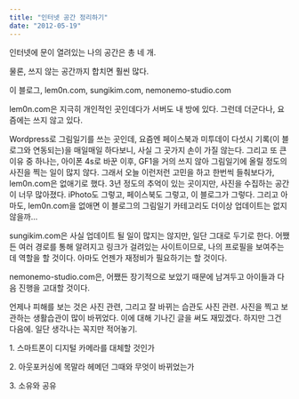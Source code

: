 ```yaml
---
title: "인터넷 공간 정리하기"
date: "2012-05-19"
---
```


인터넷에 문이 열려있는 나의 공간은 총 네 개.

물론, 쓰지 않는 공간까지 합치면 훨씬 많다.

이 블로그, lem0n.com, sungikim.com, nemonemo-studio.com

lem0n.com은 지극히 개인적인 곳인데다가 서버도 내 방에 있다. 그런데 더군다나, 요즘에는 쓰지 않고 있다.

Wordpress로 그림일기를 쓰는 곳인데, 요즘엔 페이스북과 미투데이 다섯시 기록(이 블로그와 연동되는)을 매일매일 하다보니, 사실 그 곳가지 손이 가질 않는다. 그리고 또 큰 이유 중 하나는, 아이폰 4s로 바꾼 이후, GF1을 거의 쓰지 않아 그림일기에 올릴 정도의 사진을 찍는 일이 많지 않다. 그래서 오늘 이런저런 고민을 하고 한번씩 들춰보다가, lem0n.com은 없애기로 했다. 3년 정도의 추억이 있는 곳이지만, 사진을 수집하는 공간이 너무 많아졌다. iPhoto도 그렇고, 페이스북도 그렇고, 이 블로그가 그렇다. 그리고 아마도, lem0n.com을 없애면 이 블로그의 그림일기 카테고리도 더이상 업데이트는 없지 않을까...

sungikim.com은 사실 업데이트 될 일이 많지는 않지만, 일단 그대로 두기로 한다. 어쨌든 여러 경로를 통해 알려지고 링크가 걸려있는 사이트이므로, 나의 프로필을 보여주는데 역할을 할 것이다. 아마도 언젠가 재정비가 필요하기는 할 것이다.

nemonemo-studio.com은, 어쨌든 장기적으로 보았기 때문에 남겨두고 아이들과 다음 진행을 고대할 것이다.

언제나 피해를 보는 것은 사진 관련, 그리고 잘 바뀌는 습관도 사진 관련. 사진을 찍고 보관하는 생활습관이 많이 바뀌었다. 이에 대해 기나긴 글을 써도 재밌겠다. 하지만 그건 다음에. 일단 생각나는 꼭지만 적어놓기.

  

1\. 스마트폰이 디지털 카메라를 대체할 것인가

2\. 아웃포커싱에 목말라 헤메던 그때와 무엇이 바뀌었는가

3\. 소유와 공유
